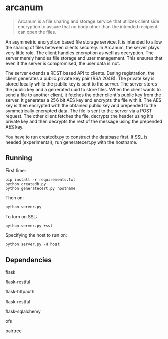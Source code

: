 arcanum
=======

>Arcanum is a file sharing and storage service that utilizes client side encryption to assure that no body other than the intended recipient can open the files.

An asymmetric encryption based file storage service. It is intended to allow the sharing of files between clients securely. In Arcanum, the server plays very little role. The client handles encryption as well as decryption. The server merely handles file storage and user management. This ensures that even if the server is compromised, the user data is not.

The server extends a REST based API to clients. During registration, the client generates a public,private key pair (RSA 2048). The private key is stored locally while the public key is sent to the server. The server stores the public key and a generated uuid to store files. When the client wants to send a file to another client, it fetches the other client's public key from the server. It generates a 256 bit AES key and encrypts the file with it. The AES key is then encrypted with the obtained public key and prepended to the symmetrically encrypted data. The file is sent to the server via a POST request. The other client fetches the file, decrypts the header using it's private key and then decrypts the rest of the message using the prepended AES key.

You have to run createdb.py to construct the database first. If SSL is needed (experimental), run generatecert.py with the hostname.

Running
-------
First time:
```shell
pip install -r requirements.txt
python createdb.py
python generatecert.py hostname
```
Then on:

```shell
python server.py
```
To turn on SSL:
```shell
python server.py +ssl
```
Specifying the host to run on:
```shell
python server.py -H host
```

Dependencies
------------
flask

flask-restful

flask-httpauth

flask-restful

flask-sqlalchemy

ofs

pairtree
